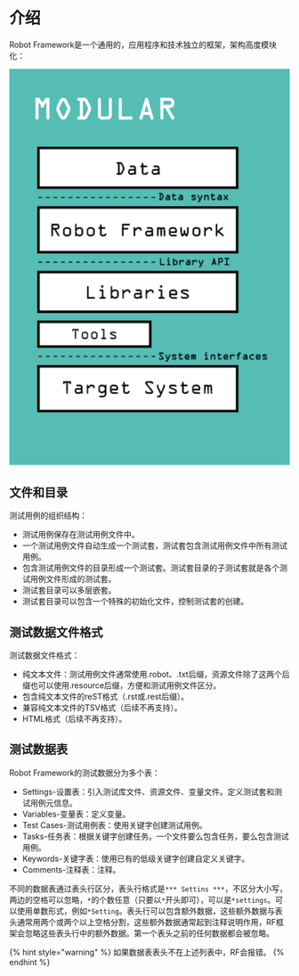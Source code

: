 # 介绍

Robot Framework是一个通用的，应用程序和技术独立的框架，架构高度模块化：

![](../.gitbook/assets/image%20%2826%29.png)

## 文件和目录

测试用例的组织结构：

* 测试用例保存在测试用例文件中。
* 一个测试用例文件自动生成一个测试套，测试套包含测试用例文件中所有测试用例。
* 包含测试用例文件的目录形成一个测试套。测试套目录的子测试套就是各个测试用例文件形成的测试套。
* 测试套目录可以多层嵌套。
* 测试套目录可以包含一个特殊的初始化文件，控制测试套的创建。

## 测试数据文件格式

测试数据文件格式：

* 纯文本文件：测试用例文件通常使用.robot、.txt后缀，资源文件除了这两个后缀也可以使用.resource后缀，方便和测试用例文件区分。
* 包含纯文本文件的reST格式（.rst或.rest后缀）。
* 兼容纯文本文件的TSV格式（后续不再支持）。
* HTML格式（后续不再支持）。

## 测试数据表

Robot Framework的测试数据分为多个表：

* Settings-设置表：引入测试库文件、资源文件、变量文件。定义测试套和测试用例元信息。
* Variables-变量表：定义变量。
* Test Cases-测试用例表：使用关键字创建测试用例。
* Tasks-任务表：根据关键字创建任务。一个文件要么包含任务，要么包含测试用例。
* Keywords-关键字表：使用已有的低级关键字创建自定义关键字。
* Comments-注释表：注释。

不同的数据表通过表头行区分，表头行格式是`*** Settins ***`，不区分大小写，两边的空格可以忽略，`*`的个数任意（只要以`*`开头即可），可以是`*settings`。可以使用单数形式，例如`*Setting`。表头行可以包含额外数据，这些额外数据与表头通常用两个或两个以上空格分割，这些额外数据通常起到注释说明作用，RF框架会忽略这些表头行中的额外数据。第一个表头之前的任何数据都会被忽略。

{% hint style="warning" %}
如果数据表表头不在上述列表中，RF会报错。
{% endhint %}



